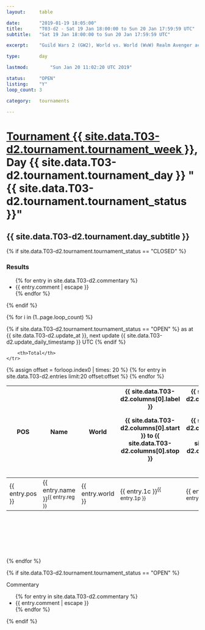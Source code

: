 ```yaml
---
layout: 	table

date: 		"2019-01-19 18:05:00"
title: 		"T03-d2 - Sat 19 Jan 18:00:00 to Sun 20 Jan 17:59:59 UTC"
subtitle: 	"Sat 19 Jan 18:00:00 to Sun 20 Jan 17:59:59 UTC"

excerpt:    "Guild Wars 2 (GW2), World vs. World (WvW) Realm Avenger achivement Tournament. \"Every Kill Counts\""

type:       day

lastmod: 		"Sun Jan 20 11:02:20 UTC 2019"

status:     "OPEN"
listing:    "Y"
loop_count: 3

category: 	tournaments

---
```

<div class="table_header">
    <h1><a href="{{ site.data.T03-d2.tournament.week_url }}">Tournament {{ site.data.T03-d2.tournament.tournament_week }}</a>, Day {{ site.data.T03-d2.tournament.tournament_day }} "{{ site.data.T03-d2.tournament.tournament_status }}"</h1>
    <h2>{{ site.data.T03-d2.tournament.day_subtitle }}</h2> 
</div>

{% if site.data.T03-d2.tournament.tournament_status == "CLOSED" %} 
<div class="commentary">
  <h3>Results</h3>
  <ul>
    {% for entry in site.data.T03-d2.commentary %}
    <li class="commentary_list">{{ entry.comment | escape }}</li>
    {% endfor %}
  </ul>
</div>
{% endif %}


{% for i in (1..page.loop_count) %}

{% if site.data.T03-d2.tournament.tournament_status == "OPEN" %} 
<span class="table_nextupdate">as at {{ site.data.T03-d2.update_at }}, next update {{ site.data.T03-d2.update_daily_timestamp }} UTC</span> 
{% endif %}

<table class="day_table">
  <colgroup>
    <col style="width:18px">
    <col style="width:55px">
    <col style="width:55px">
    <col style="width:12px">
    <col style="width:12px">
    <col style="width:12px">
    <col style="width:12px">
    <col style="width:12px">
    <col style="width:12px">
    <col style="width:12px">
    <col style="width:12px">
    <col style="width:12px">
    <col style="width:12px">
    <col style="width:12px">
    <col style="width:12px">
    <col style="width:12px">
    <col style="width:12px">
    <col style="width:12px">
    <col style="width:12px">
    <col style="width:12px">
    <col style="width:12px">
    <col style="width:12px">
    <col style="width:12px">
    <col style="width:12px">
    <col style="width:12px">
    <col style="width:12px">
    <col style="width:12px">
    <col style="width:18px">
  </colgroup>  
  <thead>
    <tr>
        <th>POS</th>
        <th class="AlignLeft">Name</th>
        <th class="AlignLeft">World</th>

<th><div class="label">{{ site.data.T03-d2.columns[0].label }}<p class="onhover">{{ site.data.T03-d2.columns[0].start }} to {{ site.data.T03-d2.columns[0].stop }}</p></div>​</th>
<th><div class="label">{{ site.data.T03-d2.columns[1].label }}<p class="onhover">{{ site.data.T03-d2.columns[1].start }} to {{ site.data.T03-d2.columns[1].stop }}</p></div>​</th>
<th><div class="label">{{ site.data.T03-d2.columns[2].label }}<p class="onhover">{{ site.data.T03-d2.columns[2].start }} to {{ site.data.T03-d2.columns[2].stop }}</p></div>​</th>
<th><div class="label">{{ site.data.T03-d2.columns[3].label }}<p class="onhover">{{ site.data.T03-d2.columns[3].start }} to {{ site.data.T03-d2.columns[3].stop }}</p></div>​</th>
<th><div class="label">{{ site.data.T03-d2.columns[4].label }}<p class="onhover">{{ site.data.T03-d2.columns[4].start }} to {{ site.data.T03-d2.columns[4].stop }}</p></div>​</th>
<th><div class="label">{{ site.data.T03-d2.columns[5].label }}<p class="onhover">{{ site.data.T03-d2.columns[5].start }} to {{ site.data.T03-d2.columns[5].stop }}</p></div>​</th>
<th><div class="label">{{ site.data.T03-d2.columns[6].label }}<p class="onhover">{{ site.data.T03-d2.columns[6].start }} to {{ site.data.T03-d2.columns[6].stop }}</p></div>​</th>
<th><div class="label">{{ site.data.T03-d2.columns[7].label }}<p class="onhover">{{ site.data.T03-d2.columns[7].start }} to {{ site.data.T03-d2.columns[7].stop }}</p></div>​</th>
<th><div class="label">{{ site.data.T03-d2.columns[8].label }}<p class="onhover">{{ site.data.T03-d2.columns[8].start }} to {{ site.data.T03-d2.columns[8].stop }}</p></div>​</th>
<th><div class="label">{{ site.data.T03-d2.columns[9].label }}<p class="onhover">{{ site.data.T03-d2.columns[9].start }} to {{ site.data.T03-d2.columns[9].stop }}</p></div>​</th>
<th><div class="label">{{ site.data.T03-d2.columns[10].label }}<p class="onhover">{{ site.data.T03-d2.columns[10].start }} to {{ site.data.T03-d2.columns[10].stop }}</p></div>​</th>

<th><div class="label">{{ site.data.T03-d2.columns[11].label }}<p class="onhover">{{ site.data.T03-d2.columns[11].start }} to {{ site.data.T03-d2.columns[11].stop }}</p></div>​</th>
<th><div class="label">{{ site.data.T03-d2.columns[12].label }}<p class="onhover">{{ site.data.T03-d2.columns[12].start }} to {{ site.data.T03-d2.columns[12].stop }}</p></div>​</th>
<th><div class="label">{{ site.data.T03-d2.columns[13].label }}<p class="onhover">{{ site.data.T03-d2.columns[13].start }} to {{ site.data.T03-d2.columns[13].stop }}</p></div>​</th>
<th><div class="label">{{ site.data.T03-d2.columns[14].label }}<p class="onhover">{{ site.data.T03-d2.columns[14].start }} to {{ site.data.T03-d2.columns[14].stop }}</p></div>​</th>
<th><div class="label">{{ site.data.T03-d2.columns[15].label }}<p class="onhover">{{ site.data.T03-d2.columns[15].start }} to {{ site.data.T03-d2.columns[15].stop }}</p></div>​</th>
<th><div class="label">{{ site.data.T03-d2.columns[16].label }}<p class="onhover">{{ site.data.T03-d2.columns[16].start }} to {{ site.data.T03-d2.columns[16].stop }}</p></div>​</th>
<th><div class="label">{{ site.data.T03-d2.columns[17].label }}<p class="onhover">{{ site.data.T03-d2.columns[17].start }} to {{ site.data.T03-d2.columns[17].stop }}</p></div>​</th>
<th><div class="label">{{ site.data.T03-d2.columns[18].label }}<p class="onhover">{{ site.data.T03-d2.columns[18].start }} to {{ site.data.T03-d2.columns[18].stop }}</p></div>​</th>
<th><div class="label">{{ site.data.T03-d2.columns[19].label }}<p class="onhover">{{ site.data.T03-d2.columns[19].start }} to {{ site.data.T03-d2.columns[19].stop }}</p></div>​</th>
<th><div class="label">{{ site.data.T03-d2.columns[20].label }}<p class="onhover">{{ site.data.T03-d2.columns[20].start }} to {{ site.data.T03-d2.columns[20].stop }}</p></div>​</th>

<th><div class="label">{{ site.data.T03-d2.columns[21].label }}<p class="onhover">{{ site.data.T03-d2.columns[21].start }} to {{ site.data.T03-d2.columns[21].stop }}</p></div>​</th>
<th><div class="label">{{ site.data.T03-d2.columns[22].label }}<p class="onhover">{{ site.data.T03-d2.columns[22].start }} to {{ site.data.T03-d2.columns[22].stop }}</p></div>​</th>
<th><div class="label">{{ site.data.T03-d2.columns[23].label }}<p class="onhover">{{ site.data.T03-d2.columns[23].start }} to {{ site.data.T03-d2.columns[23].stop }}</p></div>​</th>

        <th>Total</th>
    </tr>
  </thead>
  {% assign offset = forloop.index0 | times: 20 %}
<tbody>
{% for entry in site.data.T03-d2.entries limit:20 offset:offset %}
  <tr>
    <td class="pl{{ entry.pos }}">{{ entry.pos }}</td>
    <td class="AlignLeft">{{ entry.name }}<sup>{{ entry.reg }}</sup></td>
    <td class="AlignLeft">{{ entry.world }}</td>
    <td class="pl{{ entry.1p }}">{{ entry.1c }}<sup>{{ entry.1p }}</sup></td>
    <td class="pl{{ entry.2p }}">{{ entry.2c }}<sup>{{ entry.2p }}</sup></td>
    <td class="pl{{ entry.3p }}">{{ entry.3c }}<sup>{{ entry.3p }}</sup></td>
    <td class="pl{{ entry.4p }}">{{ entry.4c }}<sup>{{ entry.4p }}</sup></td>
    <td class="pl{{ entry.5p }}">{{ entry.5c }}<sup>{{ entry.5p }}</sup></td>
    <td class="pl{{ entry.6p }}">{{ entry.6c }}<sup>{{ entry.6p }}</sup></td>
    <td class="pl{{ entry.7p }}">{{ entry.7c }}<sup>{{ entry.7p }}</sup></td>
    <td class="pl{{ entry.8p }}">{{ entry.8c }}<sup>{{ entry.8p }}</sup></td>
    <td class="pl{{ entry.9p }}">{{ entry.9c }}<sup>{{ entry.9p }}</sup></td>
    <td class="pl{{ entry.10p }}">{{ entry.10c }}<sup>{{ entry.10p }}</sup></td>
    <td class="pl{{ entry.11p }}">{{ entry.11c }}<sup>{{ entry.11p }}</sup></td>
    <td class="pl{{ entry.12p }}">{{ entry.12c }}<sup>{{ entry.12p }}</sup></td>
    <td class="pl{{ entry.13p }}">{{ entry.13c }}<sup>{{ entry.13p }}</sup></td>
    <td class="pl{{ entry.14p }}">{{ entry.14c }}<sup>{{ entry.14p }}</sup></td>
    <td class="pl{{ entry.15p }}">{{ entry.15c }}<sup>{{ entry.15p }}</sup></td>
    <td class="pl{{ entry.16p }}">{{ entry.16c }}<sup>{{ entry.16p }}</sup></td>
    <td class="pl{{ entry.17p }}">{{ entry.17c }}<sup>{{ entry.17p }}</sup></td>
    <td class="pl{{ entry.18p }}">{{ entry.18c }}<sup>{{ entry.18p }}</sup></td>
    <td class="pl{{ entry.19p }}">{{ entry.19c }}<sup>{{ entry.19p }}</sup></td>
    <td class="pl{{ entry.20p }}">{{ entry.20c }}<sup>{{ entry.20p }}</sup></td>
    <td class="pl{{ entry.21p }}">{{ entry.21c }}<sup>{{ entry.21p }}</sup></td>
    <td class="pl{{ entry.22p }}">{{ entry.22c }}<sup>{{ entry.22p }}</sup></td>
    <td class="pl{{ entry.23p }}">{{ entry.23c }}<sup>{{ entry.23p }}</sup></td>
    <td class="pl{{ entry.24p }}">{{ entry.24c }}<sup>{{ entry.24p }}</sup></td>
    <td>{{ entry.total }}</td>
  </tr>
{% endfor %}  
</tbody>
</table>
<div class="leaderboard">
  <script async src="//pagead2.googlesyndication.com/pagead/js/adsbygoogle.js"></script>
  <!-- 728x90 -->
  <ins class="adsbygoogle"
       style="display:inline-block;width:728px;height:90px"
       data-ad-client="ca-pub-3274917281288240"
       data-ad-slot="3870538733"></ins>
  <script>
  (adsbygoogle = window.adsbygoogle || []).push({});
  </script>    
</div>
<br />
{% endfor %}

{% if site.data.T03-d2.tournament.tournament_status == "OPEN" %} 
<div class="commentary">
  <span class="commentary_title">Commentary</span>
  <ul>
    {% for entry in site.data.T03-d2.commentary %}
    <li class="commentary_list">{{ entry.comment | escape }}</li>
    {% endfor %}
  </ul>
</div>
{% endif %}


